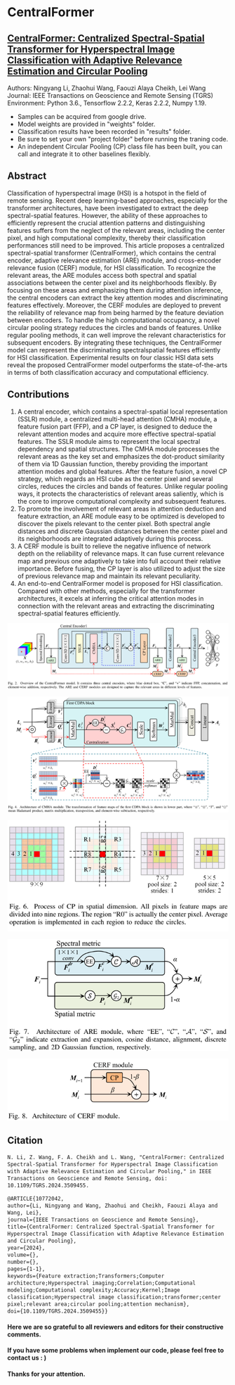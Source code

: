 
# CentralFormer
## [CentralFormer: Centralized Spectral-Spatial Transformer for Hyperspectral Image Classification with Adaptive Relevance Estimation and Circular Pooling](https://ieeexplore.ieee.org/document/10772042)  
Authors: Ningyang Li, Zhaohui Wang, Faouzi Alaya Cheikh, Lei Wang  
Journal: IEEE Transactions on Geoscience and Remote Sensing (TGRS)  
Environment: Python 3.6., Tensorflow 2.2.2, Keras 2.2.2, Numpy 1.19.  
<ul>
  <li>Samples can be acquired from google drive.</li>
  <li>Model weights are provided in "weights" folder.</li>
  <li>Classification results have been recorded in "results" folder.</li>
  <li>Be sure to set your own "project folder" before running the traning code.</li>
  <li>An independent Circular Pooling (CP) class file has been built, you can call and integrate it to other baselines flexibly.</li>
</ul>


## Abstract
Classification of hyperspectral image (HSI) is a hotspot in the field of remote sensing. Recent deep learning-based approaches, especially for the transformer architectures, have been investigated to extract the deep spectral-spatial features. However, the ability of these approaches to efficiently represent the crucial attention patterns and distinguishing features suffers from the neglect of the relevant areas, including the center pixel, and high computational complexity, thereby their classification performances still need to be improved. This article proposes a centralized spectral-spatial transformer (CentralFormer), which contains the central encoder, adaptive relevance estimation (ARE) module, and cross-encoder relevance fusion (CERF) module, for HSI classification. To recognize the relevant areas, the ARE modules access both spectral and spatial associations between the center pixel and its neighborhoods flexibly. By focusing on these areas and emphasizing them during attention inference, the central encoders can extract the key attention modes and discriminating features effectively. Moreover, the CERF modules are deployed to prevent the reliability of relevance map from being harmed by the feature deviation between encoders. To handle the high computational occupancy, a novel circular pooling strategy reduces the circles and bands of features. Unlike regular pooling methods, it can well improve the relevant characteristics for subsequent encoders. By integrating these techniques, the CentralFormer model can represent the discriminating spectralspatial features efficiently for HSI classification. Experimental results on four classic HSI data sets reveal the proposed CentralFormer model outperforms the state-of-the-arts in terms of both classification accuracy and computational efficiency. 

## Contributions
1. A central encoder, which contains a spectral-spatial local representation (SSLR) module, a centralized multi-head attention (CMHA) module, a feature fusion part (FFP), and a CP layer, is designed to deduce the relevant attention modes and acquire more effective spectral-spatial features. The SSLR module aims to represent the local spectral dependency and spatial structures. The CMHA module processes the relevant areas as the key set and emphasizes the dot-product similarity of them via 1D Gaussian function, thereby providing the important attention modes and global features. After the feature fusion, a novel CP strategy, which regards an HSI cube as the center pixel and several circles, reduces the circles and bands of features. Unlike regular pooling ways, it protects the characteristics of relevant areas saliently, which is the core to improve computational complexity and subsequent features.
2. To promote the involvement of relevant areas in attention deduction and feature extraction, an ARE module easy to be optimized is developed to discover the pixels relevant to the center pixel. Both spectral angle distances and discrete Gaussian distances between the center pixel and its neighborhoods are integrated adaptively during this process.
3. A CERF module is built to relieve the negative influence of network depth on the reliability of relevance maps. It can fuse current relevance map and previous one adaptively to take
into full account their relative importance. Before fusing, the CP layer is also utilized to adjust the size of previous relevance map and maintain its relevant peculiarity.
4. An end-to-end CentralFormer model is proposed for HSI classification. Compared with other methods, especially for the transformer architectures, it excels at inferring the critical
attention modes in connection with the relevant areas and extracting the discriminating spectral-spatial features efficiently.

![Image](https://github.com/ningyang-li/CentralFormer/blob/914b3f1a8f5bfb3c633aefb88afabeb01fc5830f/pic/overview.png)

![Image](https://github.com/ningyang-li/CentralFormer/blob/914b3f1a8f5bfb3c633aefb88afabeb01fc5830f/pic/CMHA.png)

![Image](https://github.com/ningyang-li/CentralFormer/blob/914b3f1a8f5bfb3c633aefb88afabeb01fc5830f/pic/CP.png)

![Image](https://github.com/ningyang-li/CentralFormer/blob/914b3f1a8f5bfb3c633aefb88afabeb01fc5830f/pic/ARE.png)

![Image](https://github.com/ningyang-li/CentralFormer/blob/914b3f1a8f5bfb3c633aefb88afabeb01fc5830f/pic/CERF.png)


## Citation
```
N. Li, Z. Wang, F. A. Cheikh and L. Wang, "CentralFormer: Centralized Spectral-Spatial Transformer for Hyperspectral Image Classification with Adaptive Relevance Estimation and Circular Pooling," in IEEE Transactions on Geoscience and Remote Sensing, doi: 10.1109/TGRS.2024.3509455.
```


```
@ARTICLE{10772042,
author={Li, Ningyang and Wang, Zhaohui and Cheikh, Faouzi Alaya and Wang, Lei},
journal={IEEE Transactions on Geoscience and Remote Sensing}, 
title={CentralFormer: Centralized Spectral-Spatial Transformer for Hyperspectral Image Classification with Adaptive Relevance Estimation and Circular Pooling}, 
year={2024},
volume={},
number={},
pages={1-1},
keywords={Feature extraction;Transformers;Computer architecture;Hyperspectral imaging;Correlation;Computational modeling;Computational complexity;Accuracy;Kernel;Image classification;Hyperspectral image classification;transformer;center pixel;relevant area;circular pooling;attention mechanism},
doi={10.1109/TGRS.2024.3509455}}
```

<h4>Here we are so grateful to all reviewers and editors for their constructive comments.</h4>

<h4>If you have some problems when implement our code, please feel free to contact us : )</h4>

<h4>Thanks for your attention.</h4>
